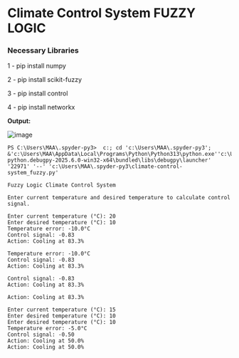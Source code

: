 # Climate Control System FUZZY LOGIC

### Necessary Libraries
  1 - pip install numpy
  
  2 - pip install scikit-fuzzy
  
  3 - pip install control
  
  4 - pip install networkx


**Output:** 

![image](https://github.com/user-attachments/assets/1712bc7e-b0ed-4c4f-81bf-3d271a3e1a2e)

```<language python>
PS C:\Users\MAA\.spyder-py3>  c:; cd 'c:\Users\MAA\.spyder-py3';   &'c:\Users\MAA\AppData\Local\Programs\Python\Python313\python.exe''c:\Users\MAA\.vscode\extensions\ms-python.debugpy-2025.6.0-win32-x64\bundled\libs\debugpy\launcher' '22971' '--' 'c:\Users\MAA\.spyder-py3\climate-control-  system_fuzzy.py' 

Fuzzy Logic Climate Control System

Enter current temperature and desired temperature to calculate control signal.

Enter current temperature (°C): 20
Enter desired temperature (°C): 10
Temperature error: -10.0°C
Control signal: -0.83
Action: Cooling at 83.3%

Temperature error: -10.0°C
Control signal: -0.83
Action: Cooling at 83.3%

Control signal: -0.83
Action: Cooling at 83.3%

Action: Cooling at 83.3%

Enter current temperature (°C): 15
Enter desired temperature (°C): 10
Enter desired temperature (°C): 10
Temperature error: -5.0°C
Control signal: -0.50
Action: Cooling at 50.0%
Action: Cooling at 50.0%
```





